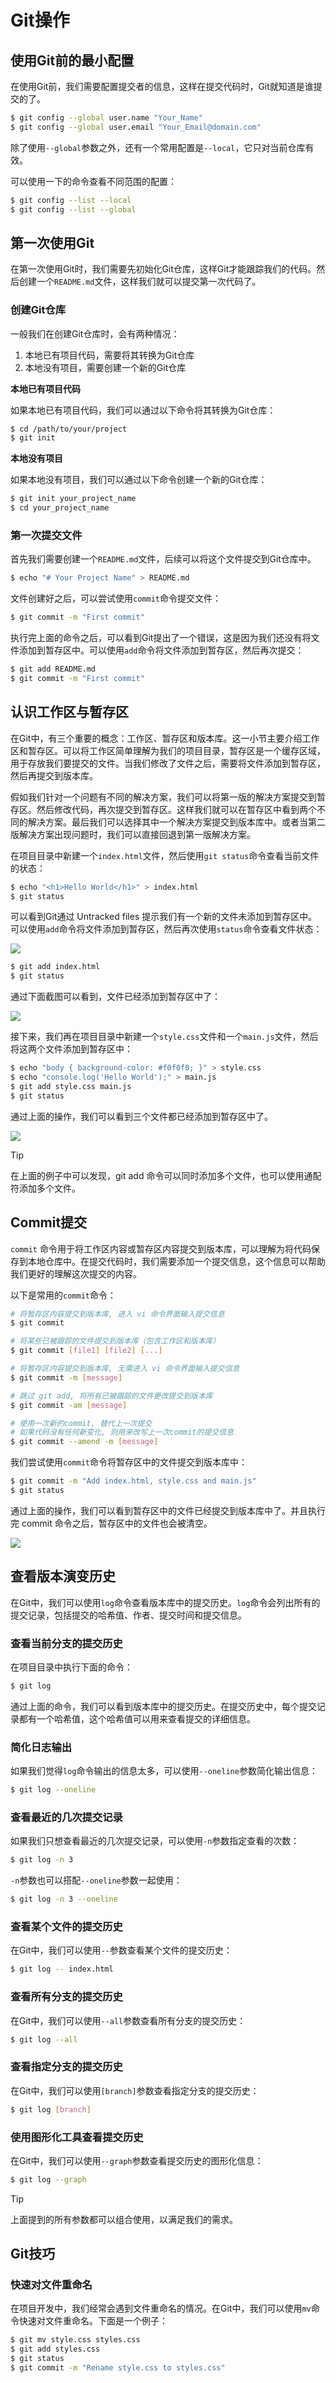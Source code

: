 # Git操作

## 使用Git前的最小配置

在使用Git前，我们需要配置提交者的信息，这样在提交代码时，Git就知道是谁提交的了。

```bash
$ git config --global user.name "Your_Name"
$ git config --global user.email "Your_Email@domain.com"
```

除了使用`--global`参数之外，还有一个常用配置是`--local`，它只对当前仓库有效。

可以使用一下的命令查看不同范围的配置：

```bash
$ git config --list --local
$ git config --list --global
```

## 第一次使用Git

在第一次使用Git时，我们需要先初始化Git仓库，这样Git才能跟踪我们的代码。然后创建一个`README.md`文件，这样我们就可以提交第一次代码了。

### 创建Git仓库

一般我们在创建Git仓库时，会有两种情况：

1. 本地已有项目代码，需要将其转换为Git仓库
2. 本地没有项目，需要创建一个新的Git仓库

**本地已有项目代码**

如果本地已有项目代码，我们可以通过以下命令将其转换为Git仓库：

```bash
$ cd /path/to/your/project
$ git init
```

**本地没有项目**

如果本地没有项目，我们可以通过以下命令创建一个新的Git仓库：

```bash
$ git init your_project_name
$ cd your_project_name
```

### 第一次提交文件

首先我们需要创建一个`README.md`文件，后续可以将这个文件提交到Git仓库中。

```bash
$ echo "# Your Project Name" > README.md
```

文件创建好之后，可以尝试使用`commit`命令提交文件：

```bash
$ git commit -m "First commit"
```

执行完上面的命令之后，可以看到Git提出了一个错误，这是因为我们还没有将文件添加到暂存区中。可以使用`add`命令将文件添加到暂存区，然后再次提交：

```bash
$ git add README.md
$ git commit -m "First commit"
```

## 认识工作区与暂存区

在Git中，有三个重要的概念：工作区、暂存区和版本库。这一小节主要介绍工作区和暂存区。可以将工作区简单理解为我们的项目目录，暂存区是一个缓存区域，用于存放我们要提交的文件。当我们修改了文件之后，需要将文件添加到暂存区，然后再提交到版本库。

假如我们针对一个问题有不同的解决方案，我们可以将第一版的解决方案提交到暂存区。然后修改代码，再次提交到暂存区。这样我们就可以在暂存区中看到两个不同的解决方案。最后我们可以选择其中一个解决方案提交到版本库中。或者当第二版解决方案出现问题时，我们可以直接回退到第一版解决方案。

在项目目录中新建一个`index.html`文件，然后使用`git status`命令查看当前文件的状态：

```bash
$ echo "<h1>Hello World</h1>" > index.html
$ git status
```

可以看到Git通过 Untracked files 提示我们有一个新的文件未添加到暂存区中。可以使用`add`命令将文件添加到暂存区，然后再次使用`status`命令查看文件状态：

![](/git/git_01.png)

```bash
$ git add index.html
$ git status
```

通过下面截图可以看到，文件已经添加到暂存区中了：

![](/git/git_02.png)

接下来，我们再在项目目录中新建一个`style.css`文件和一个`main.js`文件，然后将这两个文件添加到暂存区中：

```bash
$ echo "body { background-color: #f0f0f0; }" > style.css
$ echo "console.log('Hello World');" > main.js
$ git add style.css main.js
$ git status
```

通过上面的操作，我们可以看到三个文件都已经添加到暂存区中了。

![](/git/git_03.png)

> [!TIP]
> 在上面的例子中可以发现，git add 命令可以同时添加多个文件，也可以使用通配符添加多个文件。

## Commit提交

`commit` 命令用于将工作区内容或暂存区内容提交到版本库，可以理解为将代码保存到本地仓库中。在提交代码时，我们需要添加一个提交信息，这个信息可以帮助我们更好的理解这次提交的内容。

以下是常用的`commit`命令：

```bash
# 将暂存区内容提交到版本库, 进入 vi 命令界面输入提交信息
$ git commit

# 将某些已被跟踪的文件提交到版本库（包含工作区和版本库）
$ git commit [file1] [file2] [...]

# 将暂存区内容提交到版本库, 无需进入 vi 命令界面输入提交信息
$ git commit -m [message]

# 跳过 git add, 将所有已被跟踪的文件更改提交到版本库
$ git commit -am [message]

# 使用一次新的commit, 替代上一次提交
# 如果代码没有任何新变化, 则用来改写上一次commit的提交信息
$ git commit --amend -m [message]
```

我们尝试使用`commit`命令将暂存区中的文件提交到版本库中：

```bash
$ git commit -m "Add index.html, style.css and main.js"
$ git status
```

通过上面的操作，我们可以看到暂存区中的文件已经提交到版本库中了。并且执行完 commit 命令之后，暂存区中的文件也会被清空。

![](/git/git_04.png)

## 查看版本演变历史

在Git中，我们可以使用`log`命令查看版本库中的提交历史。`log`命令会列出所有的提交记录，包括提交的哈希值、作者、提交时间和提交信息。

### 查看当前分支的提交历史

在项目目录中执行下面的命令：

```bash
$ git log
```

通过上面的命令，我们可以看到版本库中的提交历史。在提交历史中，每个提交记录都有一个哈希值，这个哈希值可以用来查看提交的详细信息。

### 简化日志输出

如果我们觉得`log`命令输出的信息太多，可以使用`--oneline`参数简化输出信息：

```bash
$ git log --oneline
```

### 查看最近的几次提交记录

如果我们只想查看最近的几次提交记录，可以使用`-n`参数指定查看的次数：

```bash
$ git log -n 3
```

`-n`参数也可以搭配`--oneline`参数一起使用：

```bash
$ git log -n 3 --oneline
```

### 查看某个文件的提交历史

在Git中，我们可以使用`--`参数查看某个文件的提交历史：

```bash
$ git log -- index.html
```

### 查看所有分支的提交历史

在Git中，我们可以使用`--all`参数查看所有分支的提交历史：

```bash
$ git log --all
```

### 查看指定分支的提交历史

在Git中，我们可以使用`[branch]`参数查看指定分支的提交历史：

```bash
$ git log [branch]
```

### 使用图形化工具查看提交历史

在Git中，我们可以使用`--graph`参数查看提交历史的图形化信息：

```bash
$ git log --graph
```

>[!TIP]
>上面提到的所有参数都可以组合使用，以满足我们的需求。

## Git技巧

### 快速对文件重命名

在项目开发中，我们经常会遇到文件重命名的情况。在Git中，我们可以使用`mv`命令快速对文件重命名。下面是一个例子：

```bash
$ git mv style.css styles.css
$ git add styles.css
$ git status
$ git commit -m "Rename style.css to styles.css"
```
